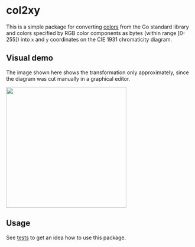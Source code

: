 # col2xy

This is a simple package for converting [colors](https://pkg.go.dev/image/color#Color) from the Go standard library and colors specified by RGB color components as bytes (within range [0-255]) into `x` and `y` coordinates on the CIE 1931 chromaticity diagram.

## Visual demo

The image shown here shows the transformation only approximately, since the diagram was cut manually in a graphical editor.

<img src="https://github.com/nuqz/col2xy/blob/master/demo.gif" width="325">

## Usage

See [tests](https://github.com/nuqz/col2xy/blob/master/col2xy_test.go#L27) to get an idea how to use this package.
